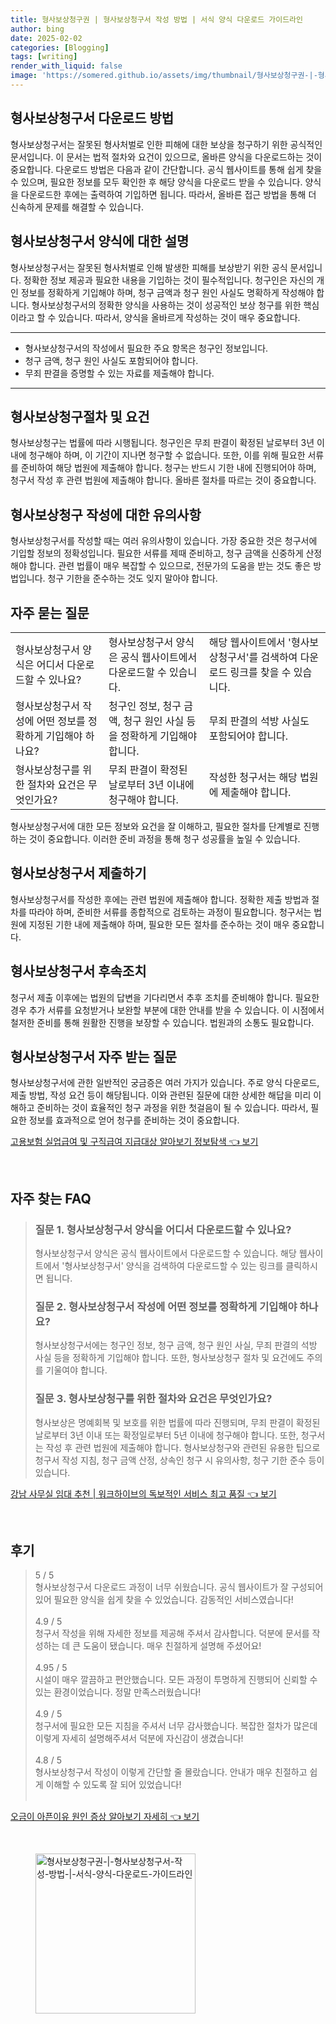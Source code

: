 ```yaml
---
title: 형사보상청구권 | 형사보상청구서 작성 방법 | 서식 양식 다운로드 가이드라인
author: bing
date: 2025-02-02
categories: [Blogging]
tags: [writing]
render_with_liquid: false
image: 'https://somered.github.io/assets/img/thumbnail/형사보상청구권-|-형사보상청구서-작성-방법-|-서식-양식-다운로드-가이드라인.webp'
---
```



<h2 id='형사보상청구서_다운로드_방법'>형사보상청구서 다운로드 방법</h2>

<p>형사보상청구서는 잘못된 형사처벌로 인한 피해에 대한 보상을 청구하기 위한 공식적인 문서입니다. 이 문서는 법적 절차와 요건이 있으므로, 올바른 양식을 다운로드하는 것이 중요합니다. 다운로드 방법은 다음과 같이 간단합니다. 공식 웹사이트를 통해 쉽게 찾을 수 있으며, 필요한 정보를 모두 확인한 후 해당 양식을 다운로드 받을 수 있습니다. 양식을 다운로드한 후에는 출력하여 기입하면 됩니다. 따라서, 올바른 접근 방법을 통해 더 신속하게 문제를 해결할 수 있습니다.</p>

<h2 id='형사보상청구서_양식에_대한_설명'>형사보상청구서 양식에 대한 설명</h2>

<p>형사보상청구서는 잘못된 형사처벌로 인해 발생한 피해를 보상받기 위한 공식 문서입니다. 정확한 정보 제공과 필요한 내용을 기입하는 것이 필수적입니다. 청구인은 자신의 개인 정보를 정확하게 기입해야 하며, 청구 금액과 청구 원인 사실도 명확하게 작성해야 합니다. 형사보상청구서의 정확한 양식을 사용하는 것이 성공적인 보상 청구를 위한 핵심이라고 할 수 있습니다. 따라서, 양식을 올바르게 작성하는 것이 매우 중요합니다.</p>

<hr />

<ul>
    <li>형사보상청구서의 작성에서 필요한 주요 항목은 청구인 정보입니다.</li>
    <li>청구 금액, 청구 원인 사실도 포함되어야 합니다.</li>
    <li>무죄 판결을 증명할 수 있는 자료를 제출해야 합니다.</li>
</ul>

<hr />

<h2 id='형사보상청구절차_및_요건'>형사보상청구절차 및 요건</h2>

<p>형사보상청구는 법률에 따라 시행됩니다. 청구인은 무죄 판결이 확정된 날로부터 3년 이내에 청구해야 하며, 이 기간이 지나면 청구할 수 없습니다. 또한, 이를 위해 필요한 서류를 준비하여 해당 법원에 제출해야 합니다. 청구는 반드시 기한 내에 진행되어야 하며, 청구서 작성 후 관련 법원에 제출해야 합니다. 올바른 절차를 따르는 것이 중요합니다.</p>

<h2 id='형사보상청구작성_에_대한_유의사항'>형사보상청구 작성에 대한 유의사항</h2>

<p>형사보상청구서를 작성할 때는 여러 유의사항이 있습니다. 가장 중요한 것은 청구서에 기입할 정보의 정확성입니다. 필요한 서류를 제때 준비하고, 청구 금액을 신중하게 산정해야 합니다. 관련 법률이 매우 복잡할 수 있으므로, 전문가의 도움을 받는 것도 좋은 방법입니다. 청구 기한을 준수하는 것도 잊지 말아야 합니다.</p>

<h2 id='자주묻는질문'>자주 묻는 질문</h2>

<table>
    <tr>
        <td>형사보상청구서 양식은 어디서 다운로드할 수 있나요?</td>
        <td>형사보상청구서 양식은 공식 웹사이트에서 다운로드할 수 있습니다.</td>
        <td>해당 웹사이트에서 '형사보상청구서'를 검색하여 다운로드 링크를 찾을 수 있습니다.</td>
    </tr>
    <tr>
        <td>형사보상청구서 작성에 어떤 정보를 정확하게 기입해야 하나요?</td>
        <td>청구인 정보, 청구 금액, 청구 원인 사실 등을 정확하게 기입해야 합니다.</td>
        <td>무죄 판결의 석방 사실도 포함되어야 합니다.</td>
    </tr>
    <tr>
        <td>형사보상청구를 위한 절차와 요건은 무엇인가요?</td>
        <td>무죄 판결이 확정된 날로부터 3년 이내에 청구해야 합니다.</td>
        <td>작성한 청구서는 해당 법원에 제출해야 합니다.</td>
    </tr>
</table>

<p>형사보상청구서에 대한 모든 정보와 요건을 잘 이해하고, 필요한 절차를 단계별로 진행하는 것이 중요합니다. 이러한 준비 과정을 통해 청구 성공률을 높일 수 있습니다.</p>

<h2 id='형사보상청구서_제출하기'>형사보상청구서 제출하기</h2>

<p>형사보상청구서를 작성한 후에는 관련 법원에 제출해야 합니다. 정확한 제출 방법과 절차를 따라야 하며, 준비한 서류를 종합적으로 검토하는 과정이 필요합니다. 청구서는 법원에 지정된 기한 내에 제출해야 하며, 필요한 모든 절차를 준수하는 것이 매우 중요합니다.</p>

<h2 id='형사보상청구서_후속조치'>형사보상청구서 후속조치</h2>

<p>청구서 제출 이후에는 법원의 답변을 기다리면서 추후 조치를 준비해야 합니다. 필요한 경우 추가 서류를 요청받거나 보완할 부분에 대한 안내를 받을 수 있습니다. 이 시점에서 철저한 준비를 통해 원활한 진행을 보장할 수 있습니다. 법원과의 소통도 필요합니다.</p>

<h2 id='형사보상청구서_자주_받는_질문'>형사보상청구서 자주 받는 질문</h2>

<p>형사보상청구서에 관한 일반적인 궁금증은 여러 가지가 있습니다. 주로 양식 다운로드, 제출 방법, 작성 요건 등이 해당됩니다. 이와 관련된 질문에 대한 상세한 해답을 미리 이해하고 준비하는 것이 효율적인 청구 과정을 위한 첫걸음이 될 수 있습니다. 따라서, 필요한 정보를 효과적으로 얻어 청구를 준비하는 것이 중요합니다.</p>


<p><a class="click-button" title="고용보험 실업급여 및 구직급여 지급대상 알아보기 정보탐색" href="https://somered.github.io/posts/%EA%B3%A0%EC%9A%A9%EB%B3%B4%ED%97%98-%EC%8B%A4%EC%97%85%EA%B8%89%EC%97%AC-%EB%B0%8F-%EA%B5%AC%EC%A7%81%EA%B8%89%EC%97%AC-%EC%A7%80%EA%B8%89%EB%8C%80%EC%83%81-%EC%95%8C%EC%95%84%EB%B3%B4%EA%B8%B0-%EC%A0%95%EB%B3%B4%ED%83%90%EC%83%89/" rel="dofollow">고용보험 실업급여 및 구직급여 지급대상 알아보기 정보탐색 👈 보기</a></p><br>
<h2 id='자주_찾는_FAQ'>자주 찾는 FAQ</h2>
<div itemscope="" itemtype="https://schema.org/FAQPage">
<blockquote>
<div itemscope="" itemprop="mainEntity" itemtype="https://schema.org/Question">
<h3 itemprop="name">질문 1. 형사보상청구서 양식을 어디서 다운로드할 수 있나요?</h3>
<div itemscope="" itemprop="acceptedAnswer" itemtype="https://schema.org/Answer">
<span itemprop="text">
<p>형사보상청구서 양식은 공식 웹사이트에서 다운로드할 수 있습니다. 해당 웹사이트에서 '형사보상청구서' 양식을 검색하여 다운로드할 수 있는 링크를 클릭하시면 됩니다.</p>
</span>
</div>
</div>
<div itemscope="" itemprop="mainEntity" itemtype="https://schema.org/Question">
<h3 itemprop="name">질문 2. 형사보상청구서 작성에 어떤 정보를 정확하게 기입해야 하나요?</h3>
<div itemscope="" itemprop="acceptedAnswer" itemtype="https://schema.org/Answer">
<span itemprop="text">
<p>형사보상청구서에는 청구인 정보, 청구 금액, 청구 원인 사실, 무죄 판결의 석방 사실 등을 정확하게 기입해야 합니다. 또한, 형사보상청구 절차 및 요건에도 주의를 기울여야 합니다.</p>
</span>
</div>
</div>
<div itemscope="" itemprop="mainEntity" itemtype="https://schema.org/Question">
<h3 itemprop="name">질문 3. 형사보상청구를 위한 절차와 요건은 무엇인가요?</h3>
<div itemscope="" itemprop="acceptedAnswer" itemtype="https://schema.org/Answer">
<span itemprop="text">
<p>형사보상은 명예회복 및 보호를 위한 법률에 따라 진행되며, 무죄 판결이 확정된 날로부터 3년 이내 또는 확정일로부터 5년 이내에 청구해야 합니다. 또한, 청구서는 작성 후 관련 법원에 제출해야 합니다. 형사보상청구와 관련된 유용한 팁으로 청구서 작성 지침, 청구 금액 산정, 상속인 청구 시 유의사항, 청구 기한 준수 등이 있습니다.</p>
</span>
</div>
</div>
</blockquote>
</div>
<p><a class="click-button" title="강남 사무실 임대 추천 | 워크하이브의 독보적인 서비스 최고 품질" href="https://somered.github.io/posts/%EA%B0%95%EB%82%A8-%EC%82%AC%EB%AC%B4%EC%8B%A4-%EC%9E%84%EB%8C%80-%EC%B6%94%EC%B2%9C-%EC%9B%8C%ED%81%AC%ED%95%98%EC%9D%B4%EB%B8%8C%EC%9D%98-%EB%8F%85%EB%B3%B4%EC%A0%81%EC%9D%B8-%EC%84%9C%EB%B9%84%EC%8A%A4-%EC%B5%9C%EA%B3%A0-%ED%92%88%EC%A7%88/" rel="dofollow">강남 사무실 임대 추천 | 워크하이브의 독보적인 서비스 최고 품질 👈 보기</a></p><br>
<h2 id='후기'>후기</h2>
<div itemscope itemtype="https://schema.org/Product">
  <blockquote>
  <div itemprop="review" itemscope itemtype="https://schema.org/Review">
      <div itemprop="reviewRating" itemscope itemtype="https://schema.org/Rating"> <span itemprop="ratingValue">5</span> / <span itemprop="bestRating">5</span> </div>
      <span itemprop="reviewBody">형사보상청구서 다운로드 과정이 너무 쉬웠습니다. 공식 웹사이트가 잘 구성되어 있어 필요한 양식을 쉽게 찾을 수 있었습니다. 감동적인 서비스였습니다!</span>
  </div>
  <br>
  <div itemprop="review" itemscope itemtype="https://schema.org/Review">
      <div itemprop="reviewRating" itemscope itemtype="https://schema.org/Rating"> <span itemprop="ratingValue">4.9</span> / <span itemprop="bestRating">5</span> </div>
      <span itemprop="reviewBody">청구서 작성을 위해 자세한 정보를 제공해 주셔서 감사합니다. 덕분에 문서를 작성하는 데 큰 도움이 됐습니다. 매우 친절하게 설명해 주셨어요!</span>
  </div>
  <br>
  <div itemprop="review" itemscope itemtype="https://schema.org/Review">
      <div itemprop="reviewRating" itemscope itemtype="https://schema.org/Rating"> <span itemprop="ratingValue">4.95</span> / <span itemprop="bestRating">5</span> </div>
      <span itemprop="reviewBody">시설이 매우 깔끔하고 편안했습니다. 모든 과정이 투명하게 진행되어 신뢰할 수 있는 환경이었습니다. 정말 만족스러웠습니다!</span>
  </div>
  <br>
  <div itemprop="review" itemscope itemtype="https://schema.org/Review">
      <div itemprop="reviewRating" itemscope itemtype="https://schema.org/Rating"> <span itemprop="ratingValue">4.9</span> / <span itemprop="bestRating">5</span> </div>
      <span itemprop="reviewBody">청구서에 필요한 모든 지침을 주셔서 너무 감사했습니다. 복잡한 절차가 많은데 이렇게 자세히 설명해주셔서 덕분에 자신감이 생겼습니다!</span>
  </div>
  <br>
  <div itemprop="review" itemscope itemtype="https://schema.org/Review">
      <div itemprop="reviewRating" itemscope itemtype="https://schema.org/Rating"> <span itemprop="ratingValue">4.8</span> / <span itemprop="bestRating">5</span> </div>
      <span itemprop="reviewBody">형사보상청구서 작성이 이렇게 간단할 줄 몰랐습니다. 안내가 매우 친절하고 쉽게 이해할 수 있도록 잘 되어 있었습니다!</span>
  </div>
  <br>
  </blockquote>
</div>
<p><a class="click-button" title="오금이 아픈이유 원인 증상 알아보기 자세히" href="https://somered.github.io/posts/%EC%98%A4%EA%B8%88%EC%9D%B4-%EC%95%84%ED%94%88%EC%9D%B4%EC%9C%A0-%EC%9B%90%EC%9D%B8-%EC%A6%9D%EC%83%81-%EC%95%8C%EC%95%84%EB%B3%B4%EA%B8%B0-%EC%9E%90%EC%84%B8%ED%9E%88/" rel="dofollow">오금이 아픈이유 원인 증상 알아보기 자세히 👈 보기</a></p><br>
<figure class="image"><img src="https://somered.github.io/assets/img/thumbnail/형사보상청구권-|-형사보상청구서-작성-방법-|-서식-양식-다운로드-가이드라인.webp" alt="형사보상청구권-|-형사보상청구서-작성-방법-|-서식-양식-다운로드-가이드라인" width="256" height="256"></figure>